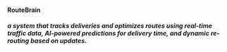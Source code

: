 #### RouteBrain
##### a system that tracks deliveries and optimizes routes using real-time traffic data, AI-powered predictions for delivery time, and dynamic re-routing based on updates.
